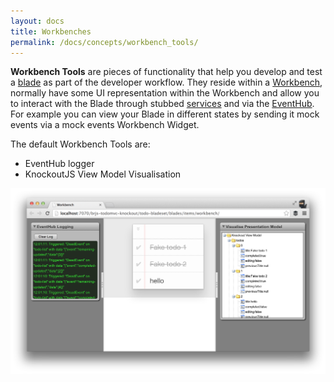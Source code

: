 ```yaml
---
layout: docs
title: Workbenches
permalink: /docs/concepts/workbench_tools/
---
```


**Workbench Tools** are pieces of functionality that help you develop and test a [blade](/docs/concepts/blades) as part of the developer workflow. They reside within a [Workbench](/docs/concepts/workbenches), normally have some UI representation within the Workbench and allow you to interact with the Blade through stubbed [services](/docs/concepts/services) and via the [EventHub](/docs/concepts/event_hub). For example you can view your Blade in different states by sending it mock events via a mock events Workbench Widget.

The default Workbench Tools are:

* EventHub logger
* KnockoutJS View Model Visualisation

![Workbench Tools](/docs/concepts/img/workbench-tools-v0.4.png)
